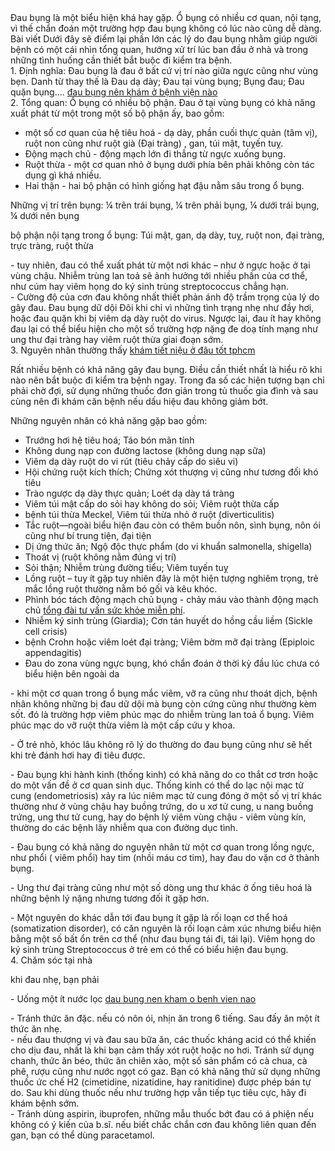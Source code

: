 <div>Đau bụng là một biểu hiện khá hay gặp. Ổ bụng có nhiều cơ quan, nội tạng, vì thế chẩn đoán một trường hợp đau bụng không có lúc nào cũng dễ dàng. Bài viết Dưới đây sẽ điểm lại phần lớn các lý do đau bụng nhằm giúp người bệnh có một cái nhìn tổng quan, hướng xử trí lúc ban đầu ở nhà và trong những tình huống cần thiết bắt buộc đi kiểm tra bệnh.</div>

<div>1. Định nghĩa: Đau bụng là đau ở bất cứ vị trí nào giữa ngực cũng như vùng bẹn. Danh từ thay thế là Đau dạ dày; Đau tại vùng bụng; Bụng đau; Đau quặn bụng&hellip;.&nbsp;<a href="http://phongkhamdaidong.vn/dau-bung-nen-kham-o-benh-vien-nao-100.html">đau bụng nên khám ở bệnh viện nào</a><br />
2. Tổng quan: Ổ bụng có nhiều bộ phận. Đau ở tại vùng bụng có khả năng xuất phát từ một trong một số bộ phận ấy, bao gồm:
<div>
<ul>
	<li>một số cơ quan của hệ tiêu hoá - dạ dày, phần cuối thực quản (tâm vị), ruột non cũng như ruột già (Đại tràng) , gan, túi mật, tuỵến tuỵ.</li>
	<li>Động mạch chủ - động mạch lớn đi thẳng từ ngực xuống bụng.</li>
	<li>Ruột thừa - một cơ quan nhỏ ở bụng dưới phía bên phải không còn tác dụng gì khá nhiều.</li>
	<li>Hai thận - hai bộ phận có hình giống hạt đậu nằm sâu trong ổ bụng.</li>
</ul>
</div>

<p>Những vị trí trên bụng: &frac14; trên trái bụng, &frac14; trên phải bụng, &frac14; dưới trái bụng, &frac14; dưới nên bụng</p>

<p>bộ phận nội tạng trong ổ bụng: Túi mật, gan, dạ dày, tuỵ, ruột non, đại tràng, trực tràng, ruột thừa</p>
- tuy nhiên, đau có thể xuất phát từ một nơi khác &ndash; như ở ngực hoặc ở tại vùng chậu. Nhiễm trùng lan toả sẽ ảnh hưởng tới nhiều phần của cơ thể, như cúm hay viêm họng do ký sinh trùng streptococcus chẳng hạn.<br />
- Cường độ của cơn đau không nhất thiết phản ánh độ trầm trọng của lý do gây đau. Đau bụng dữ dội Đôi khi chỉ vì những tình trạng nhẹ như đầy hơi, hoặc đau quặn khi bị viêm dạ dày ruột do virus. Ngược lại, đau ít hay không đau lại có thể biểu hiện cho một số trường hợp nặng đe doạ tính mạng như ung thư đại tràng hay viêm ruột thừa giai đoạn sớm.<br />
3. Nguyên nhân thường thấy&nbsp;<a href="http://phongkhamdaidong.vn/kham-va-chua-benh-viem-duong-tiet-nieu-o-dau-tot-tphcm-23.html">khám tiết niệu ở đâu tốt tphcm</a>

<p>Rất nhiều bệnh có khả năng gây đau bụng. Điều cần thiết nhất là hiểu rõ khi nào nên bắt buộc đi kiểm tra bệnh ngay. Trong đa số các hiện tượng bạn chỉ phải chờ đợi, sử dụng những thuốc đơn giản trong tủ thuốc gia đình và sau cùng nên đi khám căn bệnh nếu dấu hiệu đau không giảm bớt.</p>

<p>Những nguyên nhân có khả năng gặp bao gồm:</p>

<div>
<ul>
	<li>Trướng hơi hệ tiêu hoá; Táo bón mãn tính</li>
	<li>Không dung nạp con đường lactose (không dung nạp sữa)</li>
	<li>Viêm dạ dày ruột do vi rút (tiêu chảy cấp do siêu vi)</li>
	<li>Hội chứng ruột kích thích; Chứng xót thượng vị cũng như tương đối khó tiêu</li>
	<li>Trào ngược dạ dày thực quản; Loét dạ dày tá tràng</li>
	<li>Viêm túi mật cấp do sỏi hay không do sỏi; Viêm ruột thừa cấp</li>
	<li>bệnh túi thừa Meckel, Viêm túi thừa nhỏ ở ruột (diverticulitis)</li>
	<li>Tắc ruột&mdash;ngoài biểu hiện đau còn có thêm buồn nôn, sình bụng, nôn ói cũng như bí trung tiện, đại tiện</li>
	<li>Dị ứng thức ăn; Ngộ độc thực phẩm (do vi khuẩn salmonella, shigella)</li>
	<li>Thoát vị (ruột không nằm đúng vị trí)</li>
	<li>Sỏi thận; Nhiễm trùng đường tiểu; Viêm tuyến tuỵ</li>
	<li>Lồng ruột &ndash; tuy ít gặp tuy nhiên đây là một hiện tượng nghiêm trọng, trẻ mắc lồng ruột thường nằm bó gối và kêu khóc.</li>
	<li>Phình bóc tách động mạch chủ bụng - chảy máu vào thành động mạch chủ <a href="http://phongkhamdaidong.vn/tong-dai-tu-van-suc-khoe-sinh-san-truc-tuyen-mien-phi-8.html">tổng đài tư vấn sức khỏe miễn phí</a>.</li>
	<li>Nhiễm ký sinh trùng (Giardia); Cơn tán huyết do hồng cầu liềm (Sickle cell crisis)</li>
	<li>bệnh Crohn hoặc viêm loét đại tràng; Viêm bờm mỡ đại tràng (Epiploic appendagitis)</li>
	<li>Đau do zona vùng ngực bụng, khó chẩn đoán ở thời kỳ đầu lúc chưa có biểu hiện bên ngoài da</li>
</ul>
</div>
- khi một cơ quan trong ổ bụng mắc viêm, vỡ ra cũng như thoát dịch, bệnh nhân không những bị đau dữ dội mà bụng còn cứng cũng như thường kèm sốt. đó là trường hợp viêm phúc mạc do nhiễm trùng lan toả ổ bụng. Viêm phúc mạc do vỡ ruột thừa viêm là một cấp cứu y khoa.

<p>- Ở trẻ nhỏ, khóc lâu không rõ lý do thường do đau bụng cũng như sẽ hết khi trẻ đánh hơi hay đi tiêu được.</p>
- Đau bụng khi hành kinh (thống kinh) có khả năng do co thắt cơ trơn hoặc do một vấn đề ở cơ quan sinh dục. Thống kinh có thể do lạc nội mạc tử cung (endometriosis) xảy ra lúc niêm mạc tử cung đóng ở một số vị trí khác thường như ở vùng chậu hay buồng trứng, do u xơ tử cung, u nang buồng trứng, ung thư tử cung, hay do bệnh lý viêm vùng chậu - viêm vùng kín, thường do các bệnh lây nhiễm qua con đường dục tình.

<p>- Đau bụng có khả năng do nguyên nhân từ một cơ quan trong lồng ngực, như phổi ( viêm phổi) hay tim (nhồi máu cơ tim), hay đau do vặn cơ ở thành bụng.</p>

<p>- Ung thư đại tràng cũng như một số dòng ung thư khác ở ống tiêu hoá là những bệnh lý nặng nhưng tương đối ít gặp hơn.</p>
- Một nguyên do khác dẫn tới đau bụng ít gặp là rối loạn cơ thể hoá (somatization disorder), có căn nguyên là rối loạn cảm xúc nhưng biểu hiện bằng một số bất ổn trên cơ thể (như đau bụng tái đi, tái lại). Viêm họng do ký sinh trùng Streptococcus ở trẻ em có thể có biểu hiện đau bụng.<br />
4. Chăm sóc tại nhà
<p>khi đau nhẹ, bạn phải</p>

<p>- Uống một ít nước lọc&nbsp;<a href="http://phongkhamdaidong.vn/dau-bung-nen-kham-o-benh-vien-nao-100.html">dau bung nen kham o benh vien nao</a></p>
- Tránh thức ăn đặc. nếu có nôn ói, nhịn ăn trong 6 tiếng. Sau đấy ăn một ít thức ăn nhẹ.<br />
- nếu đau thượng vị và đau sau bữa ăn, các thuốc kháng acid có thể khiến cho dịu đau, nhất là khi bạn cảm thấy xót ruột hoặc no hơi. Tránh sử dụng chanh, thức ăn béo, thức ăn chiên xào, một số sản phẩm có cà chua, cà phê, rượu cũng như nước ngọt có gaz. Bạn có khả năng thử sử dụng những thuốc ức chế H2 (cimetidine, nizatidine, hay ranitidine) được phép bán tự do. Sau khi dùng thuốc nếu như trường hợp vẫn tiếp tục tiêu cực, hãy đi khám bệnh sớm.<br />
- Tránh dùng aspirin, ibuprofen, những mẫu thuốc bớt đau có á phiện nếu không có ý kiến của b.sĩ. nếu biết chắc chắn cơn đau không liên quan đến gan, bạn có thể dùng paracetamol.<br />
&nbsp;
<div>&nbsp;</div>
</div>
